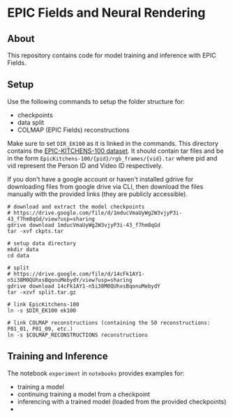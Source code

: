 # EPIC Fields and Neural Rendering

## About

This repository contains code for model training and inference with EPIC Fields.

## Setup

Use the following commands to setup the folder structure for:
- checkpoints
- data split
- COLMAP (EPIC Fields) reconstructions

Make sure to set `DIR_EK100` as it is linked in the commands. This directory contains the [EPIC-KITCHENS-100 dataset](https://data.bris.ac.uk/data/dataset/2g1n6qdydwa9u22shpxqzp0t8m). It should contain tar files and be in the form `EpicKitchens-100/{pid}/rgb_frames/{vid}.tar` where pid and vid represent the Person ID and Video ID respectively.

If you don't have a google account or haven't installed gdrive for downloading files from google drive via CLI, then download the files manually with the provided links (they are publicly accessible).

```
# download and extract the model checkpoints
# https://drive.google.com/file/d/1mducVmaUyWg2W3vjyP3i-43_f7hm8qGd/view?usp=sharing
gdrive download 1mducVmaUyWg2W3vjyP3i-43_f7hm8qGd
tar -xvf ckpts.tar

# setup data directory
mkdir data
cd data

# split
# https://drive.google.com/file/d/14cFk1AY1-n5i38M0QUhxsBqonuMebydY/view?usp=sharing
gdrive download 14cFk1AY1-n5i38M0QUhxsBqonuMebydY
tar -xzvf split.tar.gz

# link EpicKitchens-100
ln -s $DIR_EK100 ek100

# link COLMAP reconstructions (containing the 50 reconstructions: P01_01, P01_09, etc.)
ln -s $COLMAP_RECONSTRUCTIONS reconstructions
```

## Training and Inference

The notebook `experiment` in `notebooks` provides examples for:
- training a model
- continuing training a model from a checkpoint
- inferencing with a trained model (loaded from the provided checkpoints)
- 
